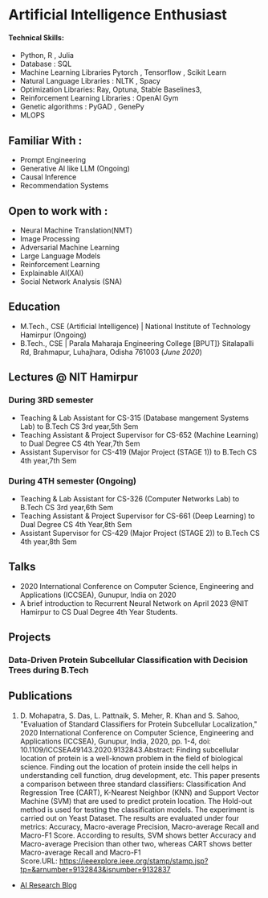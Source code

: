 # Artificial Intelligence Enthusiast

#### Technical Skills: 
- Python, R , Julia
- Database :  SQL
- Machine Learning Libraries Pytorch , Tensorflow , Scikit Learn 
- Natural Language Libraries :  NLTK , Spacy
- Optimization Libraries: Ray, Optuna, Stable Baselines3, 
- Reinforcement Learning Libraries : OpenAI Gym
- Genetic algorithms : PyGAD , GenePy
- MLOPS
  
## Familiar With : 
- Prompt Engineering
- Generative AI like LLM (Ongoing)
- Causal Inference
- Recommendation Systems 

## Open to work with :
- Neural Machine Translation(NMT)
- Image Processing 
- Adversarial Machine Learning
- Large Language Models
- Reinforcement Learning
- Explainable AI(XAI)
- Social Network Analysis (SNA)

## Education
							       		
- M.Tech., CSE (Artificial Intelligence) | National Institute of Technology Hamirpur (Ongoing)	 			        		
- B.Tech., CSE | Parala Maharaja Engineering College [BPUT]}  Sitalapalli Rd, Brahmapur, Luhajhara, Odisha 761003 (_June 2020_)
  

## Lectures  @ NIT Hamirpur
### During 3RD semester 
- Teaching & Lab Assistant for CS-315 (Database mangement Systems Lab) to B.Tech CS 3rd year,5th Sem  
- Teaching Assistant & Project Supervisor for CS-652 (Machine Learning) to Dual Degree CS 4th Year,7th Sem
- Assistant Supervisor for CS-419 (Major Project (STAGE 1)) to B.Tech CS 4th year,7th Sem

### During 4TH semester (Ongoing)
- Teaching & Lab Assistant for CS-326 (Computer Networks Lab) to B.Tech CS 3rd year,6th Sem 
- Teaching Assistant & Project Supervisor for CS-661 (Deep Learning) to Dual Degree CS 4th Year,8th Sem
- Assistant Supervisor for CS-429 (Major Project (STAGE 2)) to B.Tech CS 4th year,8th Sem


 ## Talks
 -  2020 International Conference on Computer Science, Engineering and Applications (ICCSEA), Gunupur, India on 2020
 -  A brief introduction to Recurrent Neural Network on April 2023 @NIT Hamirpur to CS Dual Degree 4th Year Students. 
  
## Projects
### Data-Driven Protein Subcellular Classification with Decision Trees during B.Tech

## Publications
1. D. Mohapatra, S. Das, L. Pattnaik, S. Meher, R. Khan and S. Sahoo, "Evaluation of Standard Classifiers for Protein Subcellular Localization," 2020 International Conference on Computer Science, Engineering and Applications (ICCSEA), Gunupur, India, 2020, pp. 1-4, doi: 10.1109/ICCSEA49143.2020.9132843.Abstract: Finding subcellular location of protein is a well-known problem in the field of biological science. Finding out the location of protein inside the cell helps in understanding cell function, drug development, etc. This paper presents a comparison between three standard classifiers: Classification And Regression Tree (CART), K-Nearest Neighbor (KNN) and Support Vector Machine (SVM) that are used to predict protein location. The Hold-out method is used for testing the classification models. The experiment is carried out on Yeast Dataset. The results are evaluated under four metrics: Accuracy, Macro-average Precision, Macro-average Recall and Macro-F1 Score. According to results, SVM shows better Accuracy and Macro-average Precision than other two, whereas CART shows better Macro-average Recall and Macro-F1 Score.URL: https://ieeexplore.ieee.org/stamp/stamp.jsp?tp=&arnumber=9132843&isnumber=9132837


- [AI Research Blog](https://medium.com/@wsubramanyamsahoo)
